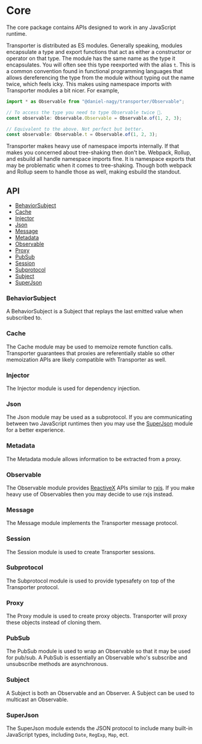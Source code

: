 # Core

The core package contains APIs designed to work in any JavaScript runtime.

Transporter is distributed as ES modules. Generally speaking, modules encapsulate a type and export functions that act as either a constructor or operator on that type. The module has the same name as the type it encapsulates. You will often see this type reexported with the alias `t`. This is a common convention found in functional programming languages that allows dereferencing the type from the module without typing out the name twice, which feels icky. This makes using namespace imports with Transporter modules a bit nicer. For example,

```typescript
import * as Observable from "@daniel-nagy/transporter/Observable";

// To access the type you need to type Observable twice 🤮.
const observable: Observable.Observable = Observable.of(1, 2, 3);

// Equivalent to the above. Not perfect but better.
const observable: Observable.t = Observable.of(1, 2, 3);
```

Transporter makes heavy use of namespace imports internally. If that makes you concerned about tree-shaking then don't be. Webpack, Rollup, and esbuild all handle namespace imports fine. It is namespace exports that may be problematic when it comes to tree-shaking. Though both webpack and Rollup seem to handle those as well, making esbuild the standout.

## API

- [BehaviorSubject](#BehaviorSubject)
- [Cache](#Cache)
- [Injector](#Injector)
- [Json](#Json)
- [Message](#Message)
- [Metadata](#Metadata)
- [Observable](#Observable)
- [Proxy](#Proxy)
- [PubSub](#Pubsub)
- [Session](#Session)
- [Subprotocol](#Subprotocol)
- [Subject](#Subject)
- [SuperJson](#Superjson)

### BehaviorSubject

A BehaviorSubject is a Subject that replays the last emitted value when subscribed to.

### Cache

The Cache module may be used to memoize remote function calls. Transporter guarantees that proxies are referentially stable so other memoization APIs are likely compatible with Transporter as well.

### Injector

The Injector module is used for dependency injection.

### Json

The Json module may be used as a subprotocol. If you are communicating between two JavaScript runtimes then you may use the [SuperJson](#Superjson) module for a better experience.

### Metadata

The Metadata module allows information to be extracted from a proxy.

### Observable

The Observable module provides [ReactiveX](https://reactivex.io/) APIs similar to [rxjs](https://rxjs.dev/). If you make heavy use of Observables then you may decide to use rxjs instead.

### Message

The Message module implements the Transporter message protocol.

### Session

The Session module is used to create Transporter sessions.

### Subprotocol

The Subprotocol module is used to provide typesafety on top of the Transporter protocol.

### Proxy

The Proxy module is used to create proxy objects. Transporter will proxy these objects instead of cloning them.

### PubSub

The PubSub module is used to wrap an Observable so that it may be used for pub/sub. A PubSub is essentially an Observable who's subscribe and unsubscribe methods are asynchronous.

### Subject

A Subject is both an Observable and an Observer. A Subject can be used to multicast an Observable.

### SuperJson

The SuperJson module extends the JSON protocol to include many built-in JavaScript types, including `Date`, `RegExp`, `Map`, ect.
